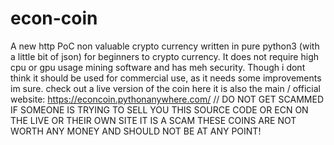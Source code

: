 # econ-coin
A new http PoC non valuable crypto currency written in pure python3 (with a little bit of json) for beginners to crypto currency. It does not require high cpu or gpu usage mining software and has meh security. Though i dont think it should be used for commercial use, as it needs some improvements im sure. check out a live version of the coin here it is also the main / official website: https://econcoin.pythonanywhere.com/ // DO NOT GET SCAMMED IF SOMEONE IS TRYING TO SELL YOU THIS SOURCE CODE OR ECN ON THE LIVE OR THEIR OWN SITE IT IS A SCAM THESE COINS ARE NOT WORTH ANY MONEY AND SHOULD NOT BE AT ANY POINT!
